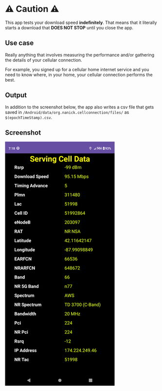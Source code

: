 # &#9888; Caution &#9888;
This app tests your download speed **indefinitely**. That means that it literally starts a download that **DOES NOT STOP** until you close the app.  
## Use case
Really anything that involves measuring the performance and/or gathering the details of your cellular connection.  

For example, you signed up for a cellular home internet service and you need to know where, in your home, your cellular connection performs the best.  

## Output
In addition to the screenshot below, the app also writes a csv file that gets saved in ```/Android/data/org.nanick.cellconnection/files/``` as ```$(epochTimeStamp).csv```.  
## Screenshot
![](https://raw.githubusercontent.com/nstevens1040/images/main/Screenshot_20231226-071820.png)
